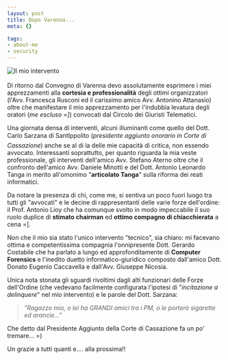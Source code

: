 ```yaml
--- 
layout: post
title: Dopo Varenna...
meta: {}

tags: 
- about-me
- security
---
```

![Il mio intervento](/download/20050128_varenna.jpg)  
<br>
Di ritorno dal Convegno di Varenna devo assolutamente esprimere i miei apprezzamenti alla **cortesia e professionalità** degli ottimi organizzatori (l'Avv. Francesca Rusconi ed il carissimo amico Avv. Antonino Attanasio) oltre che manifestare il mio apprezzamento per l'indubbia levatura degli oratori (*me escluso =]*) convocati dal Circolo dei Giuristi Telematici. 
  
Una giornata densa di interventi, alcuni illuminanti come quello del Dott. Carlo Sarzana di SantIppolito (*presidente aggiunto onorario in Corte di Cassazione*) anche se al di la delle mie capacità di critica, non essendo avvocato. 
Interessanti soprattutto, per quanto riguarda la mia veste professionale, gli interventi dell'amico Avv. Stefano Aterno oltre che il confronto dell'amico Avv. Daniele Minotti e del Dott. Antonio Leonardo Tanga in merito all'omonimo "**articolato Tanga**" sulla riforma dei reati informatici. 
 
Da notare la presenza di chi, come me, si sentiva un poco fuori luogo tra tutti gli "avvocati" e le decine di rappresentanti delle varie forze dell'ordine: il Prof. Antonio Lioy che ha comunque svolto in modo impeccabile il suo ruolo duplice di **stimato chairman** ed **ottimo compagno di chiacchierata** a cena =].  

Non che il mio sia stato l'unico intervento "tecnico", sia chiaro: mi facevano ottima e competentissima compagnia l'onnipresente Dott. Gerardo Costabile che ha parlato a lungo ed approfonditamente di **Computer Forensics** e l'inedito duetto informatico-giuridico composto dall'amico Dott. Donato Eugenio Caccavella e dall'Avv. Giuseppe Nicosia.

Unica nota stonata gli sguardi rivoltimi dagli alti funzionari delle Forze dell'Ordine (che vedevano facilmente configurata l'ipotesi di "*incitazione a delinquere*" nel mio intervento) e le parole del Dott. Sarzana:

> *"Ragazzo mio, o lei ha GRANDI amici tra i PM,
> o le porterò sigarette ed arancie..."*

Che detto dal Presidente Aggiunto della Corte di Cassazione fa un po' tremare... =)

Un grazie a tutti quanti e.... alla prossima!! 

